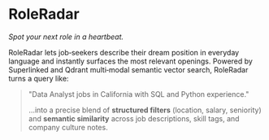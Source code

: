 # RoleRadar

*Spot your next role in a heartbeat.*

RoleRadar lets job‑seekers describe their dream position in everyday language and instantly surfaces the most relevant openings. Powered by Superlinked and Qdrant multi‑modal semantic vector search, RoleRadar turns a query like:

> "Data Analyst jobs in California with SQL and Python experience."
>
> …into a precise blend of **structured filters** (location, salary, seniority) and **semantic similarity** across job descriptions, skill tags, and company culture notes.

